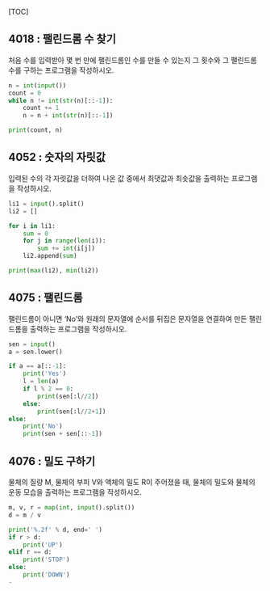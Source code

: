 [TOC]

## 4018 : 팰린드롬 수 찾기

처음 수를 입력받아 몇 번 만에 팰린드롬인 수를 만들 수 있는지 그 횟수와 그 팰린드롬 수를 구하는 프로그램을 작성하시오.

``` python
n = int(input())
count = 0
while n != int(str(n)[::-1]):
    count += 1
    n = n + int(str(n)[::-1])

print(count, n)
```

## 4052 : 숫자의 자릿값

입력된 수의 각 자릿값을 더하여 나온 값 중에서 최댓값과 최솟값을 출력하는 프로그램을 작성하시오.

``` python
li1 = input().split()
li2 = []

for i in li1:
    sum = 0
    for j in range(len(i)):
        sum += int(i[j])
    li2.append(sum)

print(max(li2), min(li2))
```

## 4075 : 팰린드롬

팰린드롬이 아니면 ‘No’와 원래의 문자열에 순서를 뒤집은 문자열을 연결하여 만든 팰린드롬을 출력하는 프로그램을 작성하시오.

``` python
sen = input()
a = sen.lower()

if a == a[::-1]:
    print('Yes')
    l = len(a)
    if l % 2 == 0:
        print(sen[:l//2])
    else:
        print(sen[:l//2+1])
else:
    print('No')
    print(sen + sen[::-1])
```

## 4076 : 밀도 구하기

물체의 질량 M, 물체의 부피 V와 액체의 밀도 R이 주어졌을 때, 물체의 밀도와 물체의 운동 모습을 출력하는 프로그램을 작성하시오.

``` python
m, v, r = map(int, input().split())
d = m / v

print('%.2f' % d, end=' ')
if r > d:
    print('UP')
elif r == d:
    print('STOP')
else:
    print('DOWN')
-
```
